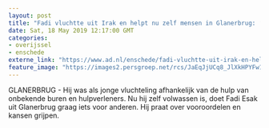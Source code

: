 ```yaml
---
layout: post
title: "Fadi vluchtte uit Irak en helpt nu zelf mensen in Glanerbrug: ‘Steuntje in de rug’"
date: Sat, 18 May 2019 12:17:00 GMT
categories: 
- overijssel 
- enschede 
externe_link: "https://www.ad.nl/enschede/fadi-vluchtte-uit-irak-en-helpt-nu-zelf-mensen-in-glanerbrug-steuntje-in-de-rug~a7c6f55a/"
feature_image: "https://images2.persgroep.net/rcs/JaEqJjUCq8_JlXkHPYFw1BdK8_E/diocontent/148524280/_fitwidth/400/?appId=21791a8992982cd8da851550a453bd7f&quality=0.7"
---
```


GLANERBRUG - Hij was als jonge vluchteling afhankelijk van de hulp van onbekende buren en hulpverleners. Nu hij zelf volwassen is, doet Fadi Esak uit Glanerbrug graag iets voor anderen. Hij praat over vooroordelen en kansen grijpen.
